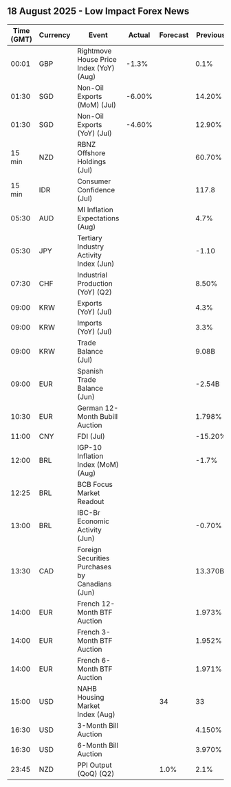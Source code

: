 ## 18 August 2025 - Low Impact Forex News

| Time (GMT) | Currency | Event | Actual | Forecast | Previous |
|------|----------|-------|--------|----------|----------|
| 00:01 | GBP | Rightmove House Price Index (YoY) (Aug) | -1.3% |  | 0.1% |
| 01:30 | SGD | Non-Oil Exports (MoM) (Jul) | -6.00% |  | 14.20% |
| 01:30 | SGD | Non-Oil Exports (YoY) (Jul) | -4.60% |  | 12.90% |
| 15 min | NZD | RBNZ Offshore Holdings (Jul) |  |  | 60.70% |
| 15 min | IDR | Consumer Confidence (Jul) |  |  | 117.8 |
| 05:30 | AUD | MI Inflation Expectations (Aug) |  |  | 4.7% |
| 05:30 | JPY | Tertiary Industry Activity Index (Jun) |  |  | -1.10 |
| 07:30 | CHF | Industrial Production (YoY) (Q2) |  |  | 8.50% |
| 09:00 | KRW | Exports (YoY) (Jul) |  |  | 4.3% |
| 09:00 | KRW | Imports (YoY) (Jul) |  |  | 3.3% |
| 09:00 | KRW | Trade Balance (Jul) |  |  | 9.08B |
| 09:00 | EUR | Spanish Trade Balance (Jun) |  |  | -2.54B |
| 10:30 | EUR | German 12-Month Bubill Auction |  |  | 1.798% |
| 11:00 | CNY | FDI (Jul) |  |  | -15.20% |
| 12:00 | BRL | IGP-10 Inflation Index (MoM) (Aug) |  |  | -1.7% |
| 12:25 | BRL | BCB Focus Market Readout |  |  |  |
| 13:00 | BRL | IBC-Br Economic Activity (Jun) |  |  | -0.70% |
| 13:30 | CAD | Foreign Securities Purchases by Canadians (Jun) |  |  | 13.370B |
| 14:00 | EUR | French 12-Month BTF Auction |  |  | 1.973% |
| 14:00 | EUR | French 3-Month BTF Auction |  |  | 1.952% |
| 14:00 | EUR | French 6-Month BTF Auction |  |  | 1.971% |
| 15:00 | USD | NAHB Housing Market Index (Aug) |  | 34 | 33 |
| 16:30 | USD | 3-Month Bill Auction |  |  | 4.150% |
| 16:30 | USD | 6-Month Bill Auction |  |  | 3.970% |
| 23:45 | NZD | PPI Output (QoQ) (Q2) |  | 1.0% | 2.1% |
